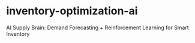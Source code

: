 # inventory-optimization-ai
AI Supply Brain: Demand Forecasting + Reinforcement Learning for Smart Inventory
